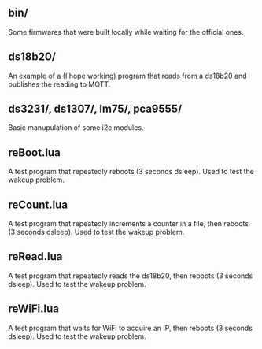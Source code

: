 bin/
----

Some firmwares that were built locally while waiting for the official ones.

ds18b20/
--------

An example of a (I hope working) program that reads from a ds18b20 and publishes the reading to MQTT.

ds3231/, ds1307/, lm75/, pca9555/
-------

Basic manupulation of some i2c modules.

reBoot.lua
----------

A test program that repeatedly reboots (3 seconds dsleep). Used to test the wakeup problem.

reCount.lua
-----------

A test program that repeatedly increments a counter in a file, then reboots (3 seconds dsleep). Used to test the wakeup problem.

reRead.lua
----------

A test program that repeatedly reads the ds18b20, then reboots (3 seconds dsleep). Used to test the wakeup problem.

reWiFi.lua
----------

A test program that waits for WiFi to acquire an IP, then reboots (3 seconds dsleep). Used to test the wakeup problem.
